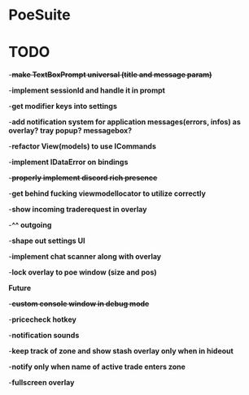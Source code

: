# PoeSuite

# TODO

-**~~make TextBoxPrompt universal (title and message param)~~**

-**implement sessionId and handle it in prompt**

-**get modifier keys into settings**

-**add notification system for application messages(errors, infos) as overlay? tray popup? messagebox?**

-**refactor View(models) to use ICommands**

-**implement IDataError on bindings**

-**~~properly implement discord rich presence~~**

-**get behind fucking viewmodellocator to utilize correctly**

-**show incoming traderequest in overlay**

-**^^ outgoing**

-**shape out settings UI**

-**implement chat scanner along with overlay**

-**lock overlay to poe window (size and pos)**



**__Future__**

-**~~custom console window in debug mode~~**

-**pricecheck hotkey**

-**notification sounds**

-**keep track of zone and show stash overlay only when in hideout**

-**notify only when name of active trade enters zone**

-**fullscreen overlay**
 

